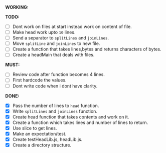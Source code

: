 **WORKING:**

**TODO:**
- [ ] Dont work on files at start instead work on content of file.
- [ ] Make head work upto `10` lines.
- [ ] Send a separator to `splitLines` and `joinLines`.
- [ ] Move `splitLine` and `joinLines` to new file.
- [ ] Create a function that takes lines,bytes and returns characters of bytes.
- [ ] Create a headMain that deals with files.

**MUST:**
- [ ] Review code after function becomes 4 lines.
- [ ] First hardcode the values.
- [ ] Dont write code when i dont have clarity.

**DONE:**
- [x] Pass the number of lines to `head` function.
- [x] Write  `splitLines` and `joinLines` function.
- [x] Create head function that takes contents and work on it.
- [x] Create a function which takes lines and number of lines to return.
- [x] Use slice to get lines.
- [x] Make an expectation/test.
- [x] Create  testHeadLib.js, headLib.js.
- [x] Create a directory structure.
